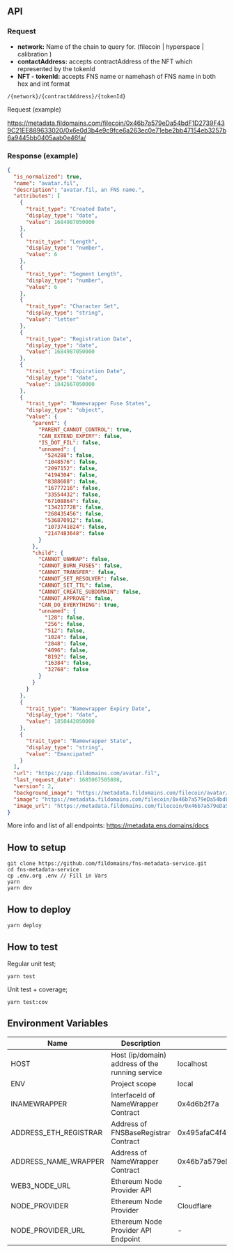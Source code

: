 ## API


### Request
- __network:__ Name of the chain to query for. (filecoin | hyperspace | calibration )
- __contactAddress:__ accepts contractAddress of the NFT which represented by the tokenId
- __NFT - tokenId:__ accepts FNS name or namehash of FNS name in both hex and int format

```
/{network}/{contractAddress}/{tokenId}
```

Request (example)

https://metadata.fildomains.com/filecoin/0x46b7a579eDa54bdF1D2739F439C21EE889633020/0x6e0d3b4e9c9fce6a263ec0e71ebe2bb47154eb3257b6a9445bb0405aab0e46fa/

### Response (example)

```json
{
  "is_normalized": true,
  "name": "avatar.fil",
  "description": "avatar.fil, an FNS name.",
  "attributes": [
    {
      "trait_type": "Created Date",
      "display_type": "date",
      "value": 1684987050000
    },
    {
      "trait_type": "Length",
      "display_type": "number",
      "value": 6
    },
    {
      "trait_type": "Segment Length",
      "display_type": "number",
      "value": 6
    },
    {
      "trait_type": "Character Set",
      "display_type": "string",
      "value": "letter"
    },
    {
      "trait_type": "Registration Date",
      "display_type": "date",
      "value": 1684987050000
    },
    {
      "trait_type": "Expiration Date",
      "display_type": "date",
      "value": 1842667050000
    },
    {
      "trait_type": "Namewrapper Fuse States",
      "display_type": "object",
      "value": {
        "parent": {
          "PARENT_CANNOT_CONTROL": true,
          "CAN_EXTEND_EXPIRY": false,
          "IS_DOT_FIL": false,
          "unnamed": {
            "524288": false,
            "1048576": false,
            "2097152": false,
            "4194304": false,
            "8388608": false,
            "16777216": false,
            "33554432": false,
            "67108864": false,
            "134217728": false,
            "268435456": false,
            "536870912": false,
            "1073741824": false,
            "2147483648": false
          }
        },
        "child": {
          "CANNOT_UNWRAP": false,
          "CANNOT_BURN_FUSES": false,
          "CANNOT_TRANSFER": false,
          "CANNOT_SET_RESOLVER": false,
          "CANNOT_SET_TTL": false,
          "CANNOT_CREATE_SUBDOMAIN": false,
          "CANNOT_APPROVE": false,
          "CAN_DO_EVERYTHING": true,
          "unnamed": {
            "128": false,
            "256": false,
            "512": false,
            "1024": false,
            "2048": false,
            "4096": false,
            "8192": false,
            "16384": false,
            "32768": false
          }
        }
      }
    },
    {
      "trait_type": "Namewrapper Expiry Date",
      "display_type": "date",
      "value": 1850443050000
    },
    {
      "trait_type": "Namewrapper State",
      "display_type": "string",
      "value": "Emancipated"
    }
  ],
  "url": "https://app.fildomains.com/avatar.fil",
  "last_request_date": 1685067505808,
  "version": 2,
  "background_image": "https://metadata.fildomains.com/filecoin/avatar/avatar.fil",
  "image": "https://metadata.fildomains.com/filecoin/0x46b7a579eDa54bdF1D2739F439C21EE889633020/0x6e0d3b4e9c9fce6a263ec0e71ebe2bb47154eb3257b6a9445bb0405aab0e46fa/image",
  "image_url": "https://metadata.fildomains.com/filecoin/0x46b7a579eDa54bdF1D2739F439C21EE889633020/0x6e0d3b4e9c9fce6a263ec0e71ebe2bb47154eb3257b6a9445bb0405aab0e46fa/image"
}

```

More info and list of all endpoints: https://metadata.ens.domains/docs


## How to setup

```
git clone https://github.com/fildomains/fns-metadata-service.git
cd fns-metadata-service
cp .env.org .env // Fill in Vars
yarn
yarn dev
```


## How to deploy

```
yarn deploy
```


## How to test

Regular unit test;
```
yarn test
```

Unit test + coverage;
```
yarn test:cov
```


## Environment Variables

| Name | Description                                     | Default value | Options |
| ---- |-------------------------------------------------| ------------- | ------- |
| HOST | Host (ip/domain) address of the running service | localhost | - | No |
| ENV | Project scope                                   | local | local/prod |
| INAMEWRAPPER | InterfaceId of NameWrapper Contract             | 0x4d6b2f7a | - |
| ADDRESS_ETH_REGISTRAR | Address of FNSBaseRegistrar Contract            | 0x495afaC4f4272f7c747D6910e74430584Ef1f50A | - |
| ADDRESS_NAME_WRAPPER | Address of NameWrapper Contract                 | 0x46b7a579eDa54bdF1D2739F439C21EE889633020 | - |
| WEB3_NODE_URL | Ethereum Node Provider API                      | - | - |
| NODE_PROVIDER | Ethereum Node Provider                          | Cloudflare | Cloudflare/Google/Infura/Local |
| NODE_PROVIDER_URL | Ethereum Node Provider API Endpoint             | - | - |

